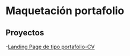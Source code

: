 # Maquetación portafolio

## Proyectos

-[Landing Page de tipo portafolio-CV]('https://mvbri.github.io./')
